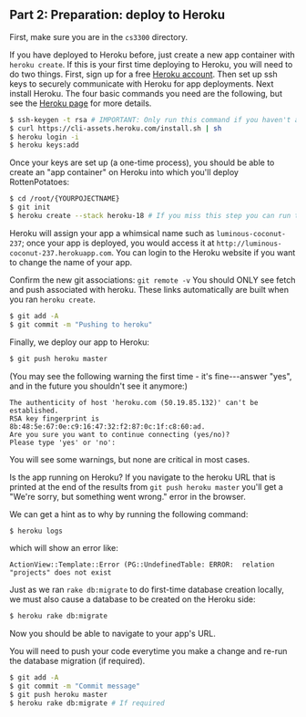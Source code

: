 
## Part 2: Preparation: deploy to Heroku

First, make sure you are in the `cs3300` directory.

If you have deployed to Heroku before, just create a new app container with `heroku create`.  If this is your first time deploying to Heroku, you will need to do two things.  First, sign up for a free [Heroku account](http://heroku.com).  Then set up ssh keys to securely communicate with Heroku for app deployments.  Next install Heroku. The four basic commands you need are the following, but see the [Heroku page](https://devcenter.heroku.com/articles/heroku-cli) for more details.

```sh
$ ssh-keygen -t rsa # IMPORTANT: Only run this command if you haven't already created ssh keys. You may have already done this when you pushed to GitHub.
$ curl https://cli-assets.heroku.com/install.sh | sh
$ heroku login -i
$ heroku keys:add
```

Once your keys are set up (a one-time process), you should be able to create an "app container" on Heroku into which you'll deploy RottenPotatoes:

```sh
$ cd /root/{YOURPOJECTNAME}
$ git init 
$ heroku create --stack heroku-18 # If you miss this step you can run this command to set it `heroku stack:set heroku-18`
```

Heroku will assign your app a whimsical name such as `luminous-coconut-237`; once your app is deployed, you would access it at `http://luminous-coconut-237.herokuapp.com`.  You can login to the Heroku website if you want to change the name of your app.

Confirm the new git associations: `git remote -v`
You should ONLY see fetch and push associated with heroku. These links automatically are built when you ran `heroku create`.

```sh
$ git add -A
$ git commit -m "Pushing to heroku"
```

Finally, we deploy our app to Heroku:

```sh
$ git push heroku master
```

(You may see the  following warning the first time - it's fine---answer
"yes", and in the future you shouldn't see it anymore:)

    The authenticity of host 'heroku.com (50.19.85.132)' can't be established.
    RSA key fingerprint is 8b:48:5e:67:0e:c9:16:47:32:f2:87:0c:1f:c8:60:ad.
    Are you sure you want to continue connecting (yes/no)? 
    Please type 'yes' or 'no':

You will see some warnings, but none are critical in most cases.

Is the app running on Heroku?  If you navigate to the heroku URL that is printed at the end of the results from `git push heroku master` you'll get a "We're sorry, but something went wrong." error in the browser.  

We can get a hint as to why by running the following command:

```sh
$ heroku logs
```

which will show an error like:

```
ActionView::Template::Error (PG::UndefinedTable: ERROR:  relation "projects" does not exist
```

Just as we ran `rake db:migrate` to do first-time database creation locally, we must also cause a database to be created on the Heroku side:

```sh
$ heroku rake db:migrate
```

Now you should be able to navigate to your app's URL. 

You will need to push your code everytime you make a change and re-run the database migration (if required). 
```sh
$ git add -A
$ git commit -m "Commit message"
$ git push heroku master
$ heroku rake db:migrate # If required
```


